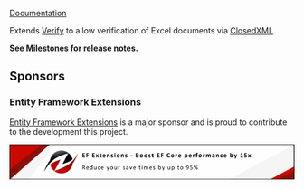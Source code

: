 [Documentation](https://github.com/VerifyTests/Verify.ClosedXML)

Extends [Verify](https://github.com/VerifyTests/Verify) to allow verification of Excel documents via [ClosedXML](https://github.com/ClosedXML/ClosedXML).<!-- singleLineInclude: intro. path: /docs/intro.include.md -->

**See [Milestones](https://github.com/VerifyTests/Verify.ClosedXML/milestones?state=closed) for release notes.**


## Sponsors


### Entity Framework Extensions<!-- include: zzz. path: /docs/zzz.include.md -->

[Entity Framework Extensions](https://entityframework-extensions.net/?utm_source=simoncropp&utm_medium=Verify.ClosedXml) is a major sponsor and is proud to contribute to the development this project.

[![Entity Framework Extensions](https://raw.githubusercontent.com/VerifyTests/Verify.ClosedXml/refs/heads/main/docs/zzz.png)](https://entityframework-extensions.net/?utm_source=simoncropp&utm_medium=Verify.ClosedXml)<!-- endInclude -->
